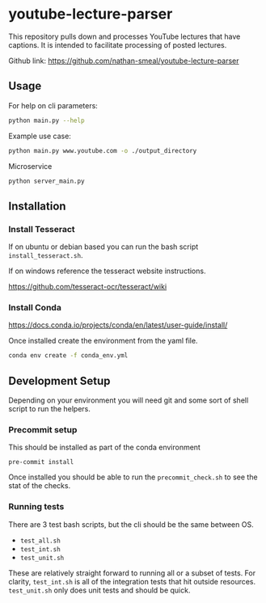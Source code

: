 # youtube-lecture-parser

This repository pulls down and processes YouTube lectures that have captions.  It is intended to facilitate processing of posted lectures.

Github link:  https://github.com/nathan-smeal/youtube-lecture-parser

## Usage

For help on cli parameters:

```bash
python main.py --help
```

Example use case:

```bash
python main.py www.youtube.com -o ./output_directory
```

Microservice

```bash
python server_main.py
```

## Installation

### Install Tesseract

If on ubuntu or debian based you can run the bash script `install_tesseract.sh`.

If on windows reference the tesseract website instructions.

<https://github.com/tesseract-ocr/tesseract/wiki>

### Install Conda

https://docs.conda.io/projects/conda/en/latest/user-guide/install/

Once installed create the environment from the yaml file.

```bash
conda env create -f conda_env.yml
```

## Development Setup

Depending on your environment you will need git and some sort of shell script to run the helpers.

### Precommit setup

This should be installed as part of the conda environment
```
pre-commit install
```

Once installed you should be able to run the `precommit_check.sh` to see the stat of the checks.

### Running tests

There are 3 test bash scripts, but the cli should be the same between OS.

* `test_all.sh`
* `test_int.sh`
* `test_unit.sh`

These are relatively straight forward to running all or a subset of tests.  For clarity, `test_int.sh` is all of the integration tests that hit outside resources.  `test_unit.sh` only does unit tests and should be quick.
